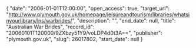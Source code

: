 {
  "date": "2006-01-01T12:00:00", 
  "open_access": true, 
  "target_url": "http://www.plymouth.gov.uk/homepage/leisureandtourism/libraries/whatsinyourlibrary/lns/warbrides/", 
  "description": "", 
  "end_date": null, 
  "title": "Australian War Brides", 
  "record_id": "20060101T120000/9ZXbzy51Y9/voLDP4d0t3A==", 
  "publisher": "plymouth.gov.uk", 
  "slug": 26017802, 
  "start_date": null
}

